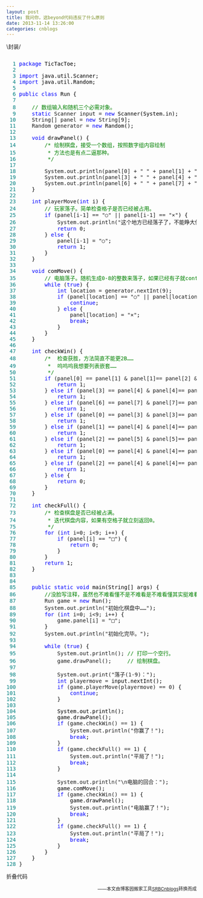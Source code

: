 ```yaml
---
layout: post
title: 我问你，这beyond代码违反了什么原则
date: 2013-11-14 13:26:00
categories: cnblogs
---
```


<p>\封装/</p>
<div class="cnblogs_code" onclick="cnblogs_code_show('55a41ece-391e-4de8-a8c1-c6b3a5483dd5')"><img id="code_img_closed_55a41ece-391e-4de8-a8c1-c6b3a5483dd5" class="code_img_closed" src="http://images.cnblogs.com/OutliningIndicators/ContractedBlock.gif" alt="" /><img id="code_img_opened_55a41ece-391e-4de8-a8c1-c6b3a5483dd5" class="code_img_opened" style="display: none;" onclick="cnblogs_code_hide('55a41ece-391e-4de8-a8c1-c6b3a5483dd5',event)" src="http://images.cnblogs.com/OutliningIndicators/ExpandedBlockStart.gif" alt="" />
<div id="cnblogs_code_open_55a41ece-391e-4de8-a8c1-c6b3a5483dd5" class="cnblogs_code_hide">
<pre><span style="color: #008080;">  1</span> <span style="color: #0000ff;">package</span><span style="color: #000000;"> TicTacToe;
</span><span style="color: #008080;">  2</span> 
<span style="color: #008080;">  3</span> <span style="color: #0000ff;">import</span><span style="color: #000000;"> java.util.Scanner;
</span><span style="color: #008080;">  4</span> <span style="color: #0000ff;">import</span><span style="color: #000000;"> java.util.Random;
</span><span style="color: #008080;">  5</span> 
<span style="color: #008080;">  6</span> <span style="color: #0000ff;">public</span> <span style="color: #0000ff;">class</span><span style="color: #000000;"> Run {
</span><span style="color: #008080;">  7</span>     
<span style="color: #008080;">  8</span>     <span style="color: #008000;">//</span><span style="color: #008000;"> 数组输入和随机三个必需对象。</span>
<span style="color: #008080;">  9</span>     <span style="color: #0000ff;">static</span> Scanner input = <span style="color: #0000ff;">new</span><span style="color: #000000;"> Scanner(System.in);
</span><span style="color: #008080;"> 10</span>     String[] panel = <span style="color: #0000ff;">new</span> String[9<span style="color: #000000;">];
</span><span style="color: #008080;"> 11</span>     Random generator = <span style="color: #0000ff;">new</span><span style="color: #000000;"> Random();
</span><span style="color: #008080;"> 12</span>     
<span style="color: #008080;"> 13</span>     <span style="color: #0000ff;">void</span><span style="color: #000000;"> drawPanel() {
</span><span style="color: #008080;"> 14</span>         <span style="color: #008000;">/*</span><span style="color: #008000;"> 绘制棋盘，接受一个数组，按照数字组内容绘制
</span><span style="color: #008080;"> 15</span> <span style="color: #008000;">         * 方法也是有点二逼那种。
</span><span style="color: #008080;"> 16</span>          <span style="color: #008000;">*/</span>
<span style="color: #008080;"> 17</span>         
<span style="color: #008080;"> 18</span>         System.out.println(panel[0] + " " + panel[1] + " " + panel[2<span style="color: #000000;">]);
</span><span style="color: #008080;"> 19</span>         System.out.println(panel[3] + " " + panel[4] + " " + panel[5<span style="color: #000000;">]);
</span><span style="color: #008080;"> 20</span>         System.out.println(panel[6] + " " + panel[7] + " " + panel[8<span style="color: #000000;">]);
</span><span style="color: #008080;"> 21</span> <span style="color: #000000;">    }
</span><span style="color: #008080;"> 22</span>     
<span style="color: #008080;"> 23</span>     <span style="color: #0000ff;">int</span> playerMove(<span style="color: #0000ff;">int</span><span style="color: #000000;"> i) {
</span><span style="color: #008080;"> 24</span>         <span style="color: #008000;">//</span><span style="color: #008000;"> 玩家落子。简单检查格子是否已经被占用。</span>
<span style="color: #008080;"> 25</span>         <span style="color: #0000ff;">if</span> (panel[i-1] == "○" || panel[i-1] == "&times;"<span style="color: #000000;">) {
</span><span style="color: #008080;"> 26</span>             System.out.println("这个地方已经落子了，不能睁大你的狗眼仔细看看么？"<span style="color: #000000;">);
</span><span style="color: #008080;"> 27</span>             <span style="color: #0000ff;">return</span> 0<span style="color: #000000;">;
</span><span style="color: #008080;"> 28</span>         } <span style="color: #0000ff;">else</span><span style="color: #000000;"> {
</span><span style="color: #008080;"> 29</span>             panel[i-1] = "○"<span style="color: #000000;">;
</span><span style="color: #008080;"> 30</span>             <span style="color: #0000ff;">return</span> 1<span style="color: #000000;">;
</span><span style="color: #008080;"> 31</span> <span style="color: #000000;">        }
</span><span style="color: #008080;"> 32</span> <span style="color: #000000;">    }
</span><span style="color: #008080;"> 33</span>     
<span style="color: #008080;"> 34</span>     <span style="color: #0000ff;">void</span><span style="color: #000000;"> comMove() {
</span><span style="color: #008080;"> 35</span>         <span style="color: #008000;">//</span><span style="color: #008000;"> 电脑落子。随机生成0-8的整数来落子，如果已经有子就continue掉重新生成随机数。</span>
<span style="color: #008080;"> 36</span>         <span style="color: #0000ff;">while</span> (<span style="color: #0000ff;">true</span><span style="color: #000000;">) {
</span><span style="color: #008080;"> 37</span>             <span style="color: #0000ff;">int</span> location = generator.nextInt(9<span style="color: #000000;">);
</span><span style="color: #008080;"> 38</span>             <span style="color: #0000ff;">if</span> (panel[location] == "○" || panel[location] == "&times;"<span style="color: #000000;">) {
</span><span style="color: #008080;"> 39</span>                 <span style="color: #0000ff;">continue</span><span style="color: #000000;">;
</span><span style="color: #008080;"> 40</span>             } <span style="color: #0000ff;">else</span><span style="color: #000000;"> {
</span><span style="color: #008080;"> 41</span>                 panel[location] = "&times;"<span style="color: #000000;">;
</span><span style="color: #008080;"> 42</span>                 <span style="color: #0000ff;">break</span><span style="color: #000000;">;
</span><span style="color: #008080;"> 43</span> <span style="color: #000000;">            }
</span><span style="color: #008080;"> 44</span> <span style="color: #000000;">        }
</span><span style="color: #008080;"> 45</span> <span style="color: #000000;">    }
</span><span style="color: #008080;"> 46</span>     
<span style="color: #008080;"> 47</span>     <span style="color: #0000ff;">int</span><span style="color: #000000;"> checkWin() {
</span><span style="color: #008080;"> 48</span>         <span style="color: #008000;">/*</span><span style="color: #008000;">  检查获胜，方法简直不能更2B&hellip;&hellip;
</span><span style="color: #008080;"> 49</span> <span style="color: #008000;">         *  呜呜呜我想要列表嵌套&hellip;&hellip;
</span><span style="color: #008080;"> 50</span>          <span style="color: #008000;">*/</span>
<span style="color: #008080;"> 51</span>         <span style="color: #0000ff;">if</span> (panel[0] == panel[1] &amp; panel[1]== panel[2] &amp; panel[0] != "□"<span style="color: #000000;">) {
</span><span style="color: #008080;"> 52</span>             <span style="color: #0000ff;">return</span> 1<span style="color: #000000;">;
</span><span style="color: #008080;"> 53</span>         } <span style="color: #0000ff;">else</span> <span style="color: #0000ff;">if</span> (panel[3] == panel[4] &amp; panel[4]== panel[5] &amp; panel[3] != "□"<span style="color: #000000;">) {
</span><span style="color: #008080;"> 54</span>             <span style="color: #0000ff;">return</span> 1<span style="color: #000000;">;
</span><span style="color: #008080;"> 55</span>         } <span style="color: #0000ff;">else</span> <span style="color: #0000ff;">if</span> (panel[6] == panel[7] &amp; panel[7]== panel[8] &amp; panel[6] != "□"<span style="color: #000000;">) {
</span><span style="color: #008080;"> 56</span>             <span style="color: #0000ff;">return</span> 1<span style="color: #000000;">;
</span><span style="color: #008080;"> 57</span>         } <span style="color: #0000ff;">else</span> <span style="color: #0000ff;">if</span> (panel[0] == panel[3] &amp; panel[3]== panel[6] &amp; panel[0] != "□"<span style="color: #000000;">) {
</span><span style="color: #008080;"> 58</span>             <span style="color: #0000ff;">return</span> 1<span style="color: #000000;">;
</span><span style="color: #008080;"> 59</span>         } <span style="color: #0000ff;">else</span> <span style="color: #0000ff;">if</span> (panel[1] == panel[4] &amp; panel[4]== panel[7] &amp; panel[1] != "□"<span style="color: #000000;">) {
</span><span style="color: #008080;"> 60</span>             <span style="color: #0000ff;">return</span> 1<span style="color: #000000;">;
</span><span style="color: #008080;"> 61</span>         } <span style="color: #0000ff;">else</span> <span style="color: #0000ff;">if</span> (panel[2] == panel[5] &amp; panel[5]== panel[8] &amp; panel[2] != "□"<span style="color: #000000;">) {
</span><span style="color: #008080;"> 62</span>             <span style="color: #0000ff;">return</span> 1<span style="color: #000000;">;
</span><span style="color: #008080;"> 63</span>         } <span style="color: #0000ff;">else</span> <span style="color: #0000ff;">if</span> (panel[0] == panel[4] &amp; panel[4]== panel[8] &amp; panel[0] != "□"<span style="color: #000000;">) {
</span><span style="color: #008080;"> 64</span>             <span style="color: #0000ff;">return</span> 1<span style="color: #000000;">;
</span><span style="color: #008080;"> 65</span>         } <span style="color: #0000ff;">else</span> <span style="color: #0000ff;">if</span> (panel[2] == panel[4] &amp; panel[4]== panel[6] &amp; panel[2] != "□"<span style="color: #000000;">) {
</span><span style="color: #008080;"> 66</span>             <span style="color: #0000ff;">return</span> 1<span style="color: #000000;">;
</span><span style="color: #008080;"> 67</span>         } <span style="color: #0000ff;">else</span><span style="color: #000000;"> {
</span><span style="color: #008080;"> 68</span>             <span style="color: #0000ff;">return</span> 0<span style="color: #000000;">;
</span><span style="color: #008080;"> 69</span> <span style="color: #000000;">        }
</span><span style="color: #008080;"> 70</span> <span style="color: #000000;">    }
</span><span style="color: #008080;"> 71</span>     
<span style="color: #008080;"> 72</span>     <span style="color: #0000ff;">int</span><span style="color: #000000;"> checkFull() {
</span><span style="color: #008080;"> 73</span>         <span style="color: #008000;">/*</span><span style="color: #008000;"> 检查棋盘是否已经被占满。
</span><span style="color: #008080;"> 74</span> <span style="color: #008000;">         * 迭代棋盘内容，如果有空格子就立刻返回0。
</span><span style="color: #008080;"> 75</span>          <span style="color: #008000;">*/</span>
<span style="color: #008080;"> 76</span>         <span style="color: #0000ff;">for</span> (<span style="color: #0000ff;">int</span> i=0; i&lt;9; i++<span style="color: #000000;">) {
</span><span style="color: #008080;"> 77</span>             <span style="color: #0000ff;">if</span> (panel[i] == "□"<span style="color: #000000;">) {
</span><span style="color: #008080;"> 78</span>                 <span style="color: #0000ff;">return</span> 0<span style="color: #000000;">;
</span><span style="color: #008080;"> 79</span> <span style="color: #000000;">            }
</span><span style="color: #008080;"> 80</span> <span style="color: #000000;">        }
</span><span style="color: #008080;"> 81</span>         <span style="color: #0000ff;">return</span> 1<span style="color: #000000;">;
</span><span style="color: #008080;"> 82</span> <span style="color: #000000;">    }
</span><span style="color: #008080;"> 83</span>     
<span style="color: #008080;"> 84</span>     
<span style="color: #008080;"> 85</span>     <span style="color: #0000ff;">public</span> <span style="color: #0000ff;">static</span> <span style="color: #0000ff;">void</span><span style="color: #000000;"> main(String[] args) {
</span><span style="color: #008080;"> 86</span>         <span style="color: #008000;">//</span><span style="color: #008000;">没脸写注释，虽然也不难看懂不是不难看是不难看懂其实挺难看的。</span>
<span style="color: #008080;"> 87</span>         Run game = <span style="color: #0000ff;">new</span><span style="color: #000000;"> Run();
</span><span style="color: #008080;"> 88</span>         System.out.println("初始化棋盘中&hellip;&hellip;"<span style="color: #000000;">);
</span><span style="color: #008080;"> 89</span>         <span style="color: #0000ff;">for</span> (<span style="color: #0000ff;">int</span> i=0; i&lt;9; i++<span style="color: #000000;">) {
</span><span style="color: #008080;"> 90</span>             game.panel[i] = "□"<span style="color: #000000;">;
</span><span style="color: #008080;"> 91</span> <span style="color: #000000;">        }
</span><span style="color: #008080;"> 92</span>         System.out.println("初始化完毕。"<span style="color: #000000;">);
</span><span style="color: #008080;"> 93</span>         
<span style="color: #008080;"> 94</span>         <span style="color: #0000ff;">while</span> (<span style="color: #0000ff;">true</span><span style="color: #000000;">) {
</span><span style="color: #008080;"> 95</span>             System.out.println(); <span style="color: #008000;">//</span><span style="color: #008000;"> 打印一个空行。</span>
<span style="color: #008080;"> 96</span>             game.drawPanel();     <span style="color: #008000;">//</span><span style="color: #008000;"> 绘制棋盘。</span>
<span style="color: #008080;"> 97</span>             
<span style="color: #008080;"> 98</span>             System.out.print("落子(1-9)："<span style="color: #000000;">);
</span><span style="color: #008080;"> 99</span>             <span style="color: #0000ff;">int</span> playermove =<span style="color: #000000;"> input.nextInt();
</span><span style="color: #008080;">100</span>             <span style="color: #0000ff;">if</span> (game.playerMove(playermove) == 0<span style="color: #000000;">) {
</span><span style="color: #008080;">101</span>                 <span style="color: #0000ff;">continue</span><span style="color: #000000;">;
</span><span style="color: #008080;">102</span> <span style="color: #000000;">            }
</span><span style="color: #008080;">103</span>             
<span style="color: #008080;">104</span> <span style="color: #000000;">            System.out.println();
</span><span style="color: #008080;">105</span> <span style="color: #000000;">            game.drawPanel();
</span><span style="color: #008080;">106</span>             <span style="color: #0000ff;">if</span> (game.checkWin() == 1<span style="color: #000000;">) {
</span><span style="color: #008080;">107</span>                 System.out.println("你赢了！"<span style="color: #000000;">);
</span><span style="color: #008080;">108</span>                 <span style="color: #0000ff;">break</span><span style="color: #000000;">;
</span><span style="color: #008080;">109</span> <span style="color: #000000;">            }
</span><span style="color: #008080;">110</span>             <span style="color: #0000ff;">if</span> (game.checkFull() == 1<span style="color: #000000;">) {
</span><span style="color: #008080;">111</span>                 System.out.println("平局了！"<span style="color: #000000;">);
</span><span style="color: #008080;">112</span>                 <span style="color: #0000ff;">break</span><span style="color: #000000;">;
</span><span style="color: #008080;">113</span> <span style="color: #000000;">            }
</span><span style="color: #008080;">114</span>             
<span style="color: #008080;">115</span>             System.out.println("\n电脑的回合："<span style="color: #000000;">);
</span><span style="color: #008080;">116</span> <span style="color: #000000;">            game.comMove();
</span><span style="color: #008080;">117</span>             <span style="color: #0000ff;">if</span> (game.checkWin() == 1<span style="color: #000000;">) {
</span><span style="color: #008080;">118</span> <span style="color: #000000;">                game.drawPanel();
</span><span style="color: #008080;">119</span>                 System.out.println("电脑赢了！"<span style="color: #000000;">);
</span><span style="color: #008080;">120</span>                 <span style="color: #0000ff;">break</span><span style="color: #000000;">;
</span><span style="color: #008080;">121</span> <span style="color: #000000;">            }
</span><span style="color: #008080;">122</span>             <span style="color: #0000ff;">if</span> (game.checkFull() == 1<span style="color: #000000;">) {
</span><span style="color: #008080;">123</span>                 System.out.println("平局了！"<span style="color: #000000;">);
</span><span style="color: #008080;">124</span>                 <span style="color: #0000ff;">break</span><span style="color: #000000;">;
</span><span style="color: #008080;">125</span> <span style="color: #000000;">            }
</span><span style="color: #008080;">126</span> <span style="color: #000000;">        }
</span><span style="color: #008080;">127</span> <span style="color: #000000;">    }
</span><span style="color: #008080;">128</span> }</pre>
</div>
<span class="cnblogs_code_collapse">折叠代码</span></div>

<p align=right><span style="font-size: 12px">——本文由博客园搬家工具<a href="https://github.com/mlxy/SRBCnblogs">SRBCnblogs</a>转换而成</span></p>